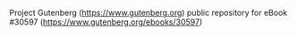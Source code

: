 Project Gutenberg (https://www.gutenberg.org) public repository for eBook #30597 (https://www.gutenberg.org/ebooks/30597)

